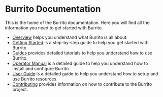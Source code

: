 # Burrito Documentation

This is the home of the Burrito documentation. Here you will find all the information you need to get started with Burrito.

- [Overview](./overview.md) helps you understand what Burrito is all about.
- [Getting Started](./getting-started.md) is a step-by-step guide to help you get started with Burrito.
- [Guides](./guides/index.md) provides detailed tutorials to help you understand how to use Burrito.
- [Operator Manual](./operator-manual/) is a detailed guide to help you understand how to install and configure Burrito.
- [User Guide](./user-guide/) is a detailed guide to help you understand how to setup and use Burrito resources.
- [Contributing](./contributing.md) provides information on how to contribute to the Burrito project.
<!-- - [Reference](./reference/) provides detailed information about the Burrito CRDs and their specifications.
- [FAQ](./faq.md) answers some of the most frequently asked questions about Burrito. -->

